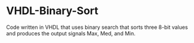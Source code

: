 # VHDL-Binary-Sort
Code written in VHDL that uses binary search that sorts three 8-bit values and produces the output signals Max, Med, and Min.
